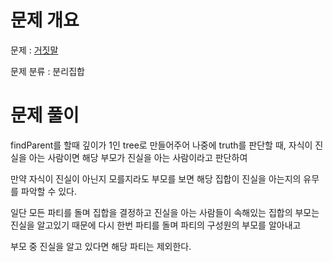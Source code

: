 # 문제 개요

문제 : [거짓말](https://www.acmicpc.net/problem/1043)

문제 분류 : 분리집합

# 문제 풀이

findParent를 할때 깊이가 1인 tree로 만들어주어 나중에 truth를 판단할 때, 자식이 진실을 아는 사람이면 해당 부모가 진실을 아는 사람이라고 판단하여

만약 자식이 진실이 아닌지 모를지라도 부모를 보면 해당 집합이 진실을 아는지의 유무를 파악할 수 있다.

일단 모든 파티를 돌며 집합을 결정하고 진실을 아는 사람들이 속해있는 집합의 부모는 진실을 알고있기 때문에 다시 한번 파티를 돌며 파티의 구성원의 부모를 알아내고

부모 중 진실을 알고 있다면 해당 파티는 제외한다.